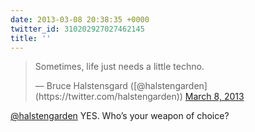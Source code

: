 ```yaml
---
date: 2013-03-08 20:38:35 +0000
twitter_id: 310202927027462145
title: ''
---
```


<blockquote class="twitter-tweet"><p lang="en" dir="ltr">Sometimes, life just needs a little techno.</p>&mdash; Bruce Halstensgard ([@halstengarden](https://twitter.com/halstengarden)) <a href="https://twitter.com/halstengarden/status/310135624164331520?ref_src=twsrc%5Etfw">March 8, 2013</a></blockquote>
<script async src="https://platform.twitter.com/widgets.js" charset="utf-8"></script>

[@halstengarden](https://twitter.com/halstengarden) YES. Who’s your weapon of choice?

